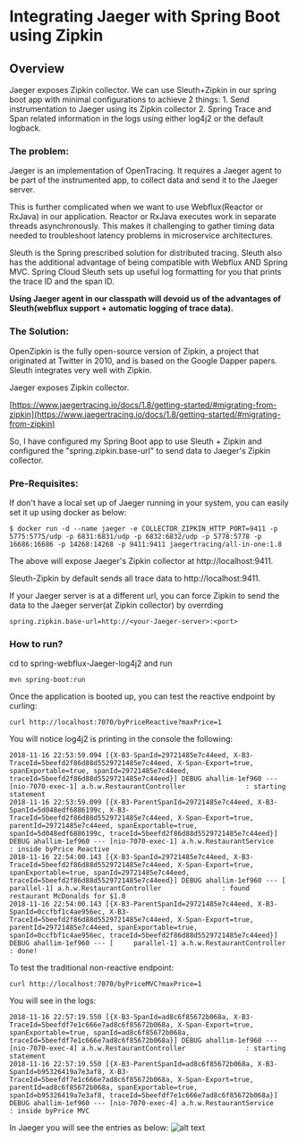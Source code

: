 # Integrating Jaeger with Spring Boot using Zipkin

## Overview

Jaeger exposes Zipkin collector. We can use Sleuth+Zipkin in our spring boot app with minimal configurations to achieve 2 things:
	1. Send instrumentation to Jaeger using its Zipkin collector
	2. Spring Trace and Span related information in the logs using either log4j2 or the default logback.

### The problem:

Jaeger is an implementation of OpenTracing. It requires a Jaeger agent to be part of the instrumented app, to collect data and send it to the Jaeger server. 

This is further complicated when we want to use Webflux(Reactor or RxJava) in our application. Reactor or RxJava executes work in separate threads asynchronously. This makes it challenging to gather timing data needed to troubleshoot latency problems in microservice architectures. 

Sleuth is the Spring prescribed solution for distributed tracing. Sleuth also has the additional advantage of being compatible with Webflux AND Spring MVC. Spring Cloud Sleuth sets up useful log formatting for you that prints the trace ID and the span ID. 

**Using Jaeger agent in our classpath will devoid us of the advantages of Sleuth(webflux support + automatic logging of trace data).**

### The Solution:

OpenZipkin is the fully open-source version of Zipkin, a project that originated at Twitter in 2010, and is based on the Google Dapper papers. Sleuth integrates very well with Zipkin. 

Jaeger exposes Zipkin collector.

[https://www.jaegertracing.io/docs/1.8/getting-started/#migrating-from-zipkin](https://www.jaegertracing.io/docs/1.8/getting-started/#migrating-from-zipkin)


So, I have configured my Spring Boot app to use Sleuth + Zipkin and configured the "spring.zipkin.base-url" to send data to Jaeger's Zipkin collector.

### Pre-Requisites:

If don't have a local set up of Jaeger running in your system, you can easily set it up using docker as below:

	$ docker run -d --name jaeger -e COLLECTOR_ZIPKIN_HTTP_PORT=9411 -p 5775:5775/udp -p 6831:6831/udp -p 6832:6832/udp -p 5778:5778 -p 16686:16686 -p 14268:14268 -p 9411:9411 jaegertracing/all-in-one:1.8
  
The above will expose Jaeger's Zipkin collector at http://localhost:9411.

Sleuth-Zipkin by default sends all trace data to http://localhost:9411. 

If your Jaeger server is at a different url, you can force Zipkin to send the data to the Jaeger server(at Zipkin collector) by overrding 

	spring.zipkin.base-url=http://<your-Jaeger-server>:<port>
  
### How to run?

cd to spring-webflux-Jaeger-log4j2 and run
  
	mvn spring-boot:run
	
Once the application is booted up, you can test the reactive endpoint by curling:

	curl http://localhost:7070/byPriceReactive?maxPrice=1
	
You will notice log4j2 is printing in the console the following:

	2018-11-16 22:53:59.094 [{X-B3-SpanId=29721485e7c44eed, X-B3-TraceId=5beefd2f86d88d5529721485e7c44eed, X-Span-Export=true, spanExportable=true, spanId=29721485e7c44eed, traceId=5beefd2f86d88d5529721485e7c44eed}] DEBUG ahallim-1ef960 --- [nio-7070-exec-1] a.h.w.RestaurantController               : starting statement
	2018-11-16 22:53:59.099 [{X-B3-ParentSpanId=29721485e7c44eed, X-B3-SpanId=5d048edf6886199c, X-B3-TraceId=5beefd2f86d88d5529721485e7c44eed, X-Span-Export=true, parentId=29721485e7c44eed, spanExportable=true, spanId=5d048edf6886199c, traceId=5beefd2f86d88d5529721485e7c44eed}] DEBUG ahallim-1ef960 --- [nio-7070-exec-1] a.h.w.RestaurantService                  : inside byPrice Reactive
	2018-11-16 22:54:00.143 [{X-B3-SpanId=29721485e7c44eed, X-B3-TraceId=5beefd2f86d88d5529721485e7c44eed, X-Span-Export=true, spanExportable=true, spanId=29721485e7c44eed, traceId=5beefd2f86d88d5529721485e7c44eed}] DEBUG ahallim-1ef960 --- [     parallel-1] a.h.w.RestaurantController               : found restaurant McDonalds for $1.0
	2018-11-16 22:54:00.143 [{X-B3-ParentSpanId=29721485e7c44eed, X-B3-SpanId=0ccfbf1c4ae956ec, X-B3-TraceId=5beefd2f86d88d5529721485e7c44eed, X-Span-Export=true, parentId=29721485e7c44eed, spanExportable=true, spanId=0ccfbf1c4ae956ec, traceId=5beefd2f86d88d5529721485e7c44eed}] DEBUG ahallim-1ef960 --- [     parallel-1] a.h.w.RestaurantController               : done!
 

To test the traditional non-reactive endpoint: 
	
	curl http://localhost:7070/byPriceMVC?maxPrice=1

You will see in the logs:

	2018-11-16 22:57:19.550 [{X-B3-SpanId=ad8c6f85672b068a, X-B3-TraceId=5beefdf7e1c666e7ad8c6f85672b068a, X-Span-Export=true, spanExportable=true, spanId=ad8c6f85672b068a, traceId=5beefdf7e1c666e7ad8c6f85672b068a}] DEBUG ahallim-1ef960 --- [nio-7070-exec-4] a.h.w.RestaurantController               : starting statement
	2018-11-16 22:57:19.550 [{X-B3-ParentSpanId=ad8c6f85672b068a, X-B3-SpanId=b95326419a7e3af8, X-B3-TraceId=5beefdf7e1c666e7ad8c6f85672b068a, X-Span-Export=true, parentId=ad8c6f85672b068a, spanExportable=true, spanId=b95326419a7e3af8, traceId=5beefdf7e1c666e7ad8c6f85672b068a}] DEBUG ahallim-1ef960 --- [nio-7070-exec-4] a.h.w.RestaurantService                  : inside byPrice MVC
	
In Jaeger you will see the entries as below:
![alt text](https://github.com/anoophp777/spring-webflux-jaegar-log4j2/blob/master/src/main/resources/images/Screen%20Shot%202018-11-16%20at%2011.36.22%20PM.png "Jaeger image of trace")
